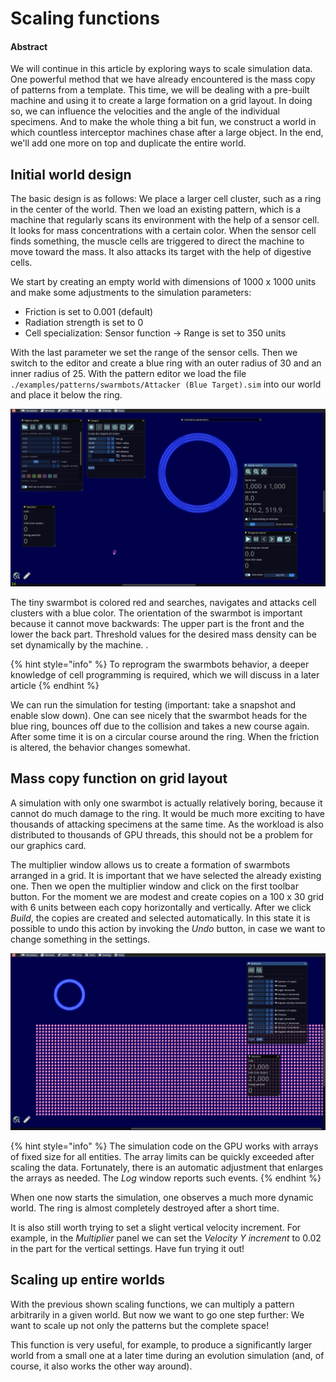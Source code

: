 # Scaling functions

#### Abstract

We will continue in this article by exploring ways to scale simulation data. One powerful method that we have already encountered is the mass copy of patterns from a template. This time, we will be dealing with a pre-built machine and using it to create a large formation on a grid layout. In doing so, we can influence the velocities and the angle of the individual specimens. And to make the whole thing a bit fun, we construct a world in which countless interceptor machines chase after a large object. In the end, we'll add one more on top and duplicate the entire world.

## Initial world design

The basic design is as follows: We place a larger cell cluster, such as a ring in the center of the world. Then we load an existing pattern, which is a machine that regularly scans its environment with the help of a sensor cell. It looks for mass concentrations with a certain color. When the sensor cell finds something, the muscle cells are triggered to direct the machine to move toward the mass. It also attacks its target with the help of digestive cells.

We start by creating an empty world with dimensions of 1000 x 1000 units and make some adjustments to the simulation parameters:

* Friction is set to 0.001 (default)
* Radiation strength is set to 0
* Cell specialization: Sensor function -> Range is set to 350 units

With the last parameter we set the range of the sensor cells. Then we switch to the editor and create a blue ring with an outer radius of 30 and an inner radius of 25. With the pattern editor we load the file `./examples/patterns/swarmbots/Attacker (Blue Target).sim` into our world and place it below the ring.

![Blue ring with a swarmbot](<../.gitbook/assets/interceptor world design.png>)

The tiny swarmbot is colored red and searches, navigates and attacks cell clusters with a blue color. The orientation of the swarmbot is important because it cannot move backwards: The upper part is the front and the lower the back part. Threshold values for the desired mass density can be set dynamically by the machine. .

{% hint style="info" %}
To reprogram the swarmbots behavior, a deeper knowledge of cell programming is required, which we will discuss in a later article
{% endhint %}

We can run the simulation for testing (important: take a snapshot and enable slow down). One can see nicely that the swarmbot heads for the blue ring, bounces off due to the collision and takes a new course again. After some time it is on a circular course around the ring. When the friction is altered, the behavior changes somewhat.

## Mass copy function on grid layout

A simulation with only one swarmbot is actually relatively boring, because it cannot do much damage to the ring. It would be much more exciting to have thousands of attacking specimens at the same time. As the workload is also distributed to thousands of GPU threads, this should not be a problem for our graphics card.

The multiplier window allows us to create a formation of swarmbots arranged in a grid. It is important that we have selected the already existing one. Then we open the multiplier window and click on the first toolbar button. For the moment we are modest and create copies on a 100 x 30 grid with 6 units between each copy horizontally and vertically. After we click _Build_, the copies are created and selected automatically. In this state it is possible to undo this action by invoking the _Undo_ button, in case we want to change something in the settings.

![Copies of the swarmbot](<../.gitbook/assets/swarmbot copies.png>)

{% hint style="info" %}
The simulation code on the GPU works with arrays of fixed size for all entities. The array limits can be quickly exceeded after scaling the data. Fortunately, there is an automatic adjustment that enlarges the arrays as needed. The _Log_ window reports such events.
{% endhint %}

When one now starts the simulation, one observes a much more dynamic world. The ring is almost completely destroyed after a short time.

It is also still worth trying to set a slight vertical velocity increment. For example, in the _Multiplier_ panel we can set the _Velocity Y increment_ to 0.02 in the part for the vertical settings. Have fun trying it out!

## Scaling up entire worlds

With the previous shown scaling functions, we can multiply a pattern arbitrarily in a given world. But now we want to go one step further: We want to scale up not only the patterns but the complete space!

This function is very useful, for example, to produce a significantly larger world from a small one at a later time during an evolution simulation (and, of course, it also works the other way around).
